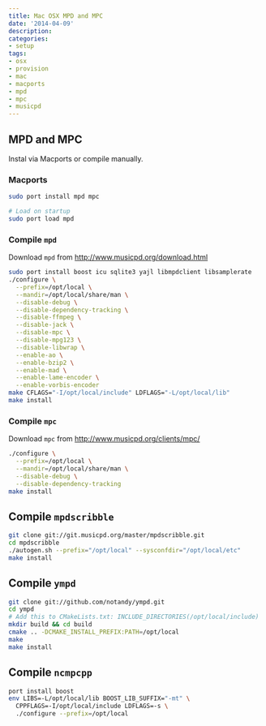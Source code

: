 ```yaml
---
title: Mac OSX MPD and MPC
date: '2014-04-09'
description:
categories:
- setup
tags:
- osx
- provision
- mac
- macports
- mpd
- mpc
- musicpd
---
```


MPD and MPC
---
Instal via Macports or compile manually.

### Macports
```sh
sudo port install mpd mpc

# Load on startup
sudo port load mpd
```

### Compile `mpd`
Download `mpd` from http://www.musicpd.org/download.html
```sh
sudo port install boost icu sqlite3 yajl libmpdclient libsamplerate
./configure \
  --prefix=/opt/local \
  --mandir=/opt/local/share/man \
  --disable-debug \
  --disable-dependency-tracking \
  --disable-ffmpeg \
  --disable-jack \
  --disable-mpc \
  --disable-mpg123 \
  --disable-libwrap \
  --enable-ao \
  --enable-bzip2 \
  --enable-mad \
  --enable-lame-encoder \
  --enable-vorbis-encoder
make CFLAGS="-I/opt/local/include" LDFLAGS="-L/opt/local/lib"
make install
```

### Compile `mpc`
Download `mpc` from http://www.musicpd.org/clients/mpc/
```sh
./configure \
  --prefix=/opt/local \
  --mandir=/opt/local/share/man \
  --disable-debug \
  --disable-dependency-tracking
make install
```

Compile `mpdscribble`
---
```sh
git clone git://git.musicpd.org/master/mpdscribble.git
cd mpdscribble
./autogen.sh --prefix="/opt/local" --sysconfdir="/opt/local/etc"
make install
```

Compile `ympd`
---
```sh
git clone git://github.com/notandy/ympd.git
cd ympd
# Add this to CMakeLists.txt: INCLUDE_DIRECTORIES(/opt/local/include)
mkdir build && cd build
cmake .. -DCMAKE_INSTALL_PREFIX:PATH=/opt/local
make
make install
```

Compile `ncmpcpp`
---
```sh
port install boost
env LIBS=-L/opt/local/lib BOOST_LIB_SUFFIX="-mt" \
  CPPFLAGS=-I/opt/local/include LDFLAGS=-s \
  ./configure --prefix=/opt/local
```


